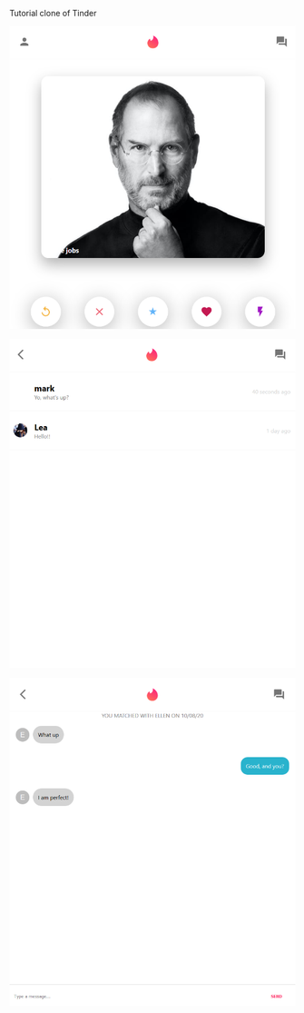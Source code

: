 Tutorial clone of Tinder

![Alt text](screenshots/LandingPage.png?raw=true "LandingPage")

![Alt text](screenshots/ChatsPage.png?raw=true "Chats Page")

![Alt text](screenshots/ChatPage.png?raw=true "Chat Page")
